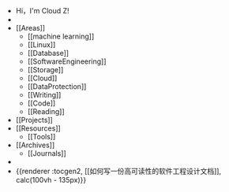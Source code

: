 - Hi，I'm Cloud Z!
-
- [[Areas]]
	- [[machine learning]]
	- [[Linux]]
	- [[Database]]
	- [[SoftwareEngineering]]
	- [[Storage]]
	- [[Cloud]]
	- [[DataProtection]]
	- [[Writing]]
	- [[Code]]
	- [[Reading]]
- [[Projects]]
- [[Resources]]
	- [[Tools]]
- [[Archives]]
	- [[Journals]]
-
- {{renderer :tocgen2, [[如何写一份高可读性的软件工程设计文档]], calc(100vh - 135px)}}